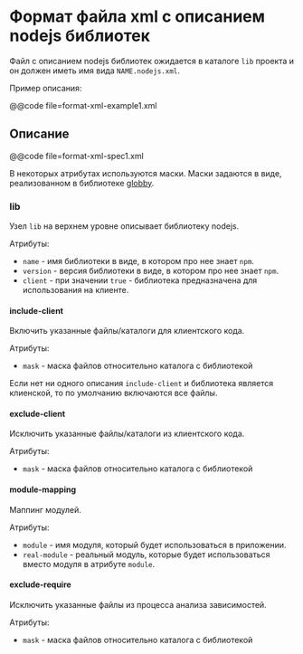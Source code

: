 
Формат файла xml с описанием nodejs библиотек
=============================================

Файл с описанием nodejs библиотек ожидается в каталоге `lib` проекта
и он должен иметь имя вида `NAME.nodejs.xml`.

Пример описания:

@@code file=format-xml-example1.xml

Описание
--------

@@code file=format-xml-spec1.xml

В некоторых атрибутах используются маски.
Маски задаются в виде, реализованном в 
библиотеке [globby](https://github.com/sindresorhus/globby).

### lib

Узел `lib` на верхнем уровне описывает библиотеку nodejs.

Атрибуты:
* `name` - имя библиотеки в виде, в котором про нее знает `npm`.
* `version` - версия библиотеки в виде, в котором про нее знает `npm`.
* `client` - при значении `true` - библиотека предназначена для использования
  на клиенте.
  
#### include-client

Включить указанные файлы/каталоги для клиентского кода.

Атрибуты:
* `mask` - маска файлов относительно каталога с библиотекой

Если нет ни одного описания `include-client` и библиотека является клиенской,
то по умолчанию включаются все файлы. 

#### exclude-client

Исключить указанные файлы/каталоги из клиентского кода.

Атрибуты:
* `mask` - маска файлов относительно каталога с библиотекой


#### module-mapping

Маппинг модулей.

Атрибуты:
* `module` - имя модуля, который будет использоваться в приложении.
* `real-module` - реальный модуль, которые будет использоваться вместо
  модуля в атрибуте `module`.
  
  
#### exclude-require

Исключить указанные файлы из процесса анализа зависимостей.

Атрибуты:
* `mask` - маска файлов относительно каталога с библиотекой
  








  


